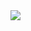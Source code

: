 
<a href="https://github.com/anuraghazra/github-readme-stats">
  <img align="left" src="https://github-readme-stats.vercel.app/api?username=KodaiTakano&count_private=true&show_icons=true&show_icons=true&count_private=ture&theme=github_dark" />
</a>
